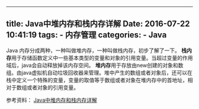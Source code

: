 -----
title: Java中堆内存和栈内存详解
Date: 2016-07-22 10:41:19
tags: 
    - 内存管理
categories: 
    - Java
-----

Java 内存分成两种，一种叫做堆内存，一种叫做栈内存，初步了解了一下。
**栈内存**用于存储函数定义中一些基本类型的变量和对象的引用变量。当超过变量的作用域后，java会自动释放掉该内存空间。
**堆内存**用于存放由new创建的对象和数组。由java虚拟机自动垃圾回收器来管理。堆中产生的数组或者对象后，还可以在栈中定义一个特殊的变量，变量的取值等于数组或者对象在堆内存中的首地址，相对于数组或者对象的引用变量。

参考资料：
[Java中堆内存和栈内存详解](http://www.cnblogs.com/whgw/archive/2011/09/29/2194997.html)